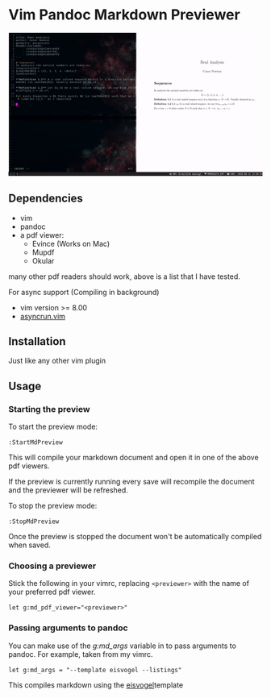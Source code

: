 # Vim Pandoc Markdown Previewer

![alt text](./preview.gif "Preview")

## Dependencies

* vim
* pandoc
* a pdf viewer:
    * Evince (Works on Mac)
    * Mupdf
    * Okular

many other pdf readers should work, above is a list that I have tested.

For async support (Compiling in background)

* vim version >= 8.00
* [asyncrun.vim](https://github.com/skywind3000/asyncrun.vim)

## Installation

Just like any other vim plugin

## Usage

### Starting the preview

To start the preview mode:
```
:StartMdPreview
```
This will compile your markdown document and open it in one of the above pdf viewers.

If the preview is currently running every save will recompile the document and the previewer will
be refreshed.

To stop the preview mode:
```
:StopMdPreview
```

Once the preview is stopped the document won't be automatically compiled when saved.


### Choosing a previewer

Stick the following in your vimrc, replacing `<previewer>` with the name of your preferred pdf viewer.

```
let g:md_pdf_viewer="<previewer>"
```

### Passing arguments to pandoc

You can make use of the _g:md_args_ variable in to pass arguments to pandoc. For example, taken from my vimrc.

```
let g:md_args = "--template eisvogel --listings"
```

This compiles markdown using the [eisvogel](https://github.com/Wandmalfarbe/pandoc-latex)template
